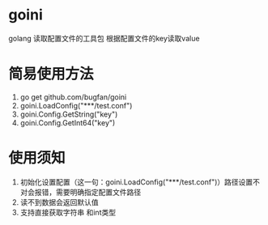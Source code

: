 # goini
golang 读取配置文件的工具包
根据配置文件的key读取value

# 简易使用方法
1. go get github.com/bugfan/goini
2. goini.LoadConfig("***/test.conf")
3. goini.Config.GetString("key")
4. goini.Config.GetInt64("key")


# 使用须知
1. 初始化设置配置（这一句：goini.LoadConfig("***/test.conf")）路径设置不对会报错，需要明确指定配置文件路径
2. 读不到数据会返回默认值
3. 支持直接获取字符串 和int类型
